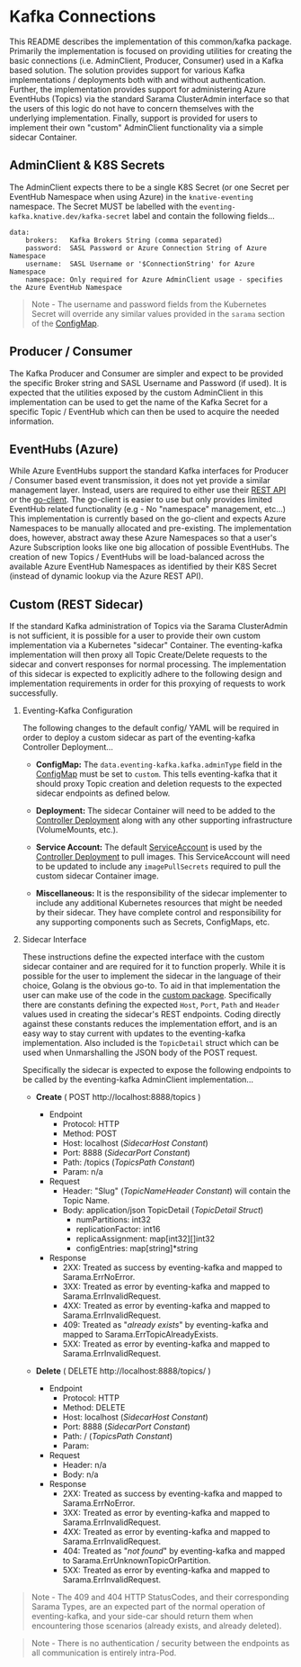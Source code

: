 # Kafka Connections

This README describes the implementation of this common/kafka package.  Primarily the implementation is focused on
providing utilities for creating the basic connections (i.e. AdminClient, Producer, Consumer) used in a Kafka based
solution.  The solution provides support for various Kafka implementations / deployments both with and without
authentication.  Further, the implementation provides support for administering Azure EventHubs (Topics) via the
standard Sarama ClusterAdmin interface so that the users of this logic do not have to concern themselves with the
underlying implementation.  Finally, support is provided for users to implement their own "custom" AdminClient
functionality via a simple sidecar Container.


## AdminClient & K8S Secrets

The AdminClient expects there to be a single K8S Secret (or one Secret per EventHub Namespace when using Azure) in 
the `knative-eventing` namespace.  The Secret MUST be labelled with the `eventing-kafka.knative.dev/kafka-secret`
label and contain the following fields...

```
data:
    brokers:   Kafka Brokers String (comma separated)
    password:  SASL Password or Azure Connection String of Azure Namespace
    username:  SASL Username or '$ConnectionString' for Azure Namespace
    namespace: Only required for Azure AdminClient usage - specifies the Azure EventHub Namespace
```

> Note - The username and password fields from the Kubernetes Secret will override any similar values
> provided in the `sarama` section of the [ConfigMap](../../../config/200-eventing-kafka-configmap.yaml). 


## Producer / Consumer

The Kafka Producer and Consumer are simpler and expect to be provided the specific Broker string and SASL Username 
and Password (if used).  It is expected that the utilities exposed by the custom AdminClient in this implementation 
can be used to get the name of the Kafka Secret for a specific Topic / EventHub which can then be used to acquire
the needed information.


## EventHubs (Azure)

While Azure EventHubs support the standard Kafka interfaces for Producer / Consumer based event transmission, it
does not yet provide a similar management layer.  Instead, users are required to either use their
[REST API](https://docs.microsoft.com/en-us/rest/api/eventhub/) or the
[go-client](https://github.com/Azure/azure-event-hubs-go/tree/master).  The go-client is easier to use but only
provides limited EventHub related functionality (e.g - No "namespace" management, etc...)  This implementation is
currently based on the go-client and expects Azure Namespaces to be manually allocated and pre-existing.  The
implementation does, however, abstract away these Azure Namespaces so that a user's Azure Subscription looks like
one big allocation of possible EventHubs.  The creation of new Topics / EventHubs will be load-balanced across
the available Azure EventHub Namespaces as identified by their K8S Secret (instead of dynamic lookup via the
Azure REST API).


## Custom (REST Sidecar)

If the standard Kafka administration of Topics via the Sarama ClusterAdmin is not sufficient, it is possible for
a user to provide their own custom implementation via a Kubernetes "sidecar" Container.  The eventing-kafka
implementation will then proxy all Topic Create/Delete requests to the sidecar and convert responses for normal
processing.  The implementation of this sidecar is expected to explicitly adhere to the following design and
implementation requirements in order for this proxying of requests to work successfully.

1. Eventing-Kafka Configuration

    The following changes to the default config/ YAML will be required in order to deploy a custom sidecar
    as part of the eventing-kafka Controller Deployment...
 
    - **ConfigMap:** The `data.eventing-kafka.kafka.adminType` field in the [ConfigMap](../../../config/200-eventing-kafka-configmap.yaml)
      must be set to `custom`.  This tells eventing-kafka that it should proxy Topic creation and deletion requests
      to the expected sidecar endpoints as defined below.
    
    - **Deployment:** The sidecar Container will need to be added to the [Controller Deployment](../../../config/400-deployment.yaml)
      along with any other supporting infrastructure (VolumeMounts, etc.).
      
    - **Service Account:** The default [ServiceAccount](../../../config/100-controller-serviceaccount.yaml) is used by
      the [Controller Deployment](../../../config/400-deployment.yaml) to pull images.  This ServiceAccount
      will need to be updated to include any `imagePullSecrets` required to pull the custom sidecar Container image.
      
    - **Miscellaneous:** It is the responsibility of the sidecar implementer to include any additional Kubernetes resources that
      might be needed by their sidecar.  They have complete control and responsibility for any supporting
      components such as Secrets, ConfigMaps, etc.
    
2. Sidecar Interface

    These instructions define the expected interface with the custom sidecar container and are required for it
    to function properly.  While it is possible for the user to implement the sidecar in the language of their
    choice, Golang is the obvious go-to.  To aid in that implementation the user can make use of the code in
    the [custom package](admin/custom).  Specifically there are constants defining the expected `Host`, `Port`, 
    `Path` and `Header` values used in creating the sidecar's REST endpoints.  Coding directly against these
    constants reduces the implementation effort, and is an easy way to stay current with updates to the
    eventing-kafka implementation.   Also included is the `TopicDetail` struct which can be used when Unmarshalling
    the JSON body of the POST request.
    
    Specifically the sidecar is expected to expose the following endpoints to be called by the eventing-kafka 
    AdminClient implementation...
    
      - **Create** ( POST http://localhost:8888/topics )
        - Endpoint
          - Protocol: HTTP
          - Method: POST
          - Host: localhost (*SidecarHost Constant*)
          - Port: 8888 (*SidecarPort Constant*)
          - Path: /topics (*TopicsPath Constant*)
          - Param: n/a
        - Request
          - Header: "Slug" (*TopicNameHeader Constant*) will contain the Topic Name. 
          - Body: application/json TopicDetail (*TopicDetail Struct*)
            - numPartitions: int32
            - replicationFactor: int16
            - replicaAssignment: map[int32][]int32
            - configEntries: map[string]*string
        - Response
          - 2XX: Treated as success by eventing-kafka and mapped to Sarama.ErrNoError.
          - 3XX: Treated as error by eventing-kafka and mapped to Sarama.ErrInvalidRequest.
          - 4XX: Treated as error by eventing-kafka and mapped to Sarama.ErrInvalidRequest.
          - 409: Treated as "*already exists*" by eventing-kafka and mapped to Sarama.ErrTopicAlreadyExists.
          - 5XX: Treated as error by eventing-kafka and mapped to Sarama.ErrInvalidRequest.

      - **Delete** ( DELETE http://localhost:8888/topics/<topic-name> )
        - Endpoint
          - Protocol: HTTP
          - Method: DELETE
          - Host: localhost (*SidecarHost Constant*)
          - Port: 8888 (*SidecarPort Constant*)
          - Path: / (*TopicsPath Constant*)
          - Param: <topic-name>
        - Request
          - Header: n/a 
          - Body: n/a
        - Response
          - 2XX: Treated as success by eventing-kafka and mapped to Sarama.ErrNoError.          
          - 3XX: Treated as error by eventing-kafka and mapped to Sarama.ErrInvalidRequest.
          - 4XX: Treated as error by eventing-kafka and mapped to Sarama.ErrInvalidRequest.
          - 404: Treated as "*not found*" by eventing-kafka and mapped to Sarama.ErrUnknownTopicOrPartition.
          - 5XX: Treated as error by eventing-kafka and mapped to Sarama.ErrInvalidRequest.

> Note - The 409 and 404 HTTP StatusCodes, and their corresponding Sarama Types, are an expected part of the 
>        normal operation of eventing-kafka, and your side-car should return them when encountering those
>        scenarios (already exists, and already deleted).

> Note - There is no authentication / security between the endpoints as all communication is entirely intra-Pod.
